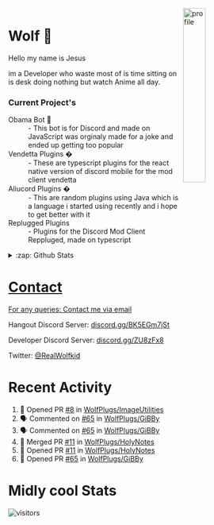 
<img align="right" alt="profile" width=30% src="https://avatars1.githubusercontent.com/u/32025746?s=460&u=b71f51a6d786a0817807f3e953f36734ac4493c7&v=4">

<h1>Wolf 🐺</h1>

<p>Hello my name is Jesus 

im a Developer who waste most of is time sitting
on is desk doing nothing but watch Anime all day.

</p>


<h3>Current Project's</h3>
<dl>
  <dt>Obama Bot 🤖</dt>
  <dd>- This bot is for Discord and made on JavaScript was orginaly made for a joke and ended up getting too popular</dd>
  
  <dt>Vendetta Plugins �</dt>
  <dd>- These are typescript plugins for the react native version of discord mobile for the mod client vendetta</dd>
  
  <dt>Aliucord Plugins �</dt>
  <dd>- This are random plugins using Java which is a language i started using recently and i hope to get better with it</dd>
  
  <dt>Replugged Plugins </dt>
  <dd>- Plugins for the Discord Mod Client Reppluged, made on typescript<dd>
</dl>

<!--<a href="https://youtube.com/c/Wolfkid">

<img src="https://img.shields.io/badge/Wolfkid%20-%23FF0000.svg?&style=for-the-badge&logo=YouTube&logoColor=white"/>
-->




<details>  
<summary>:zap: Github Stats</summary>
<a href="https://youtube.com/c/Wolfkid">
<img align="left" alt="Wolf's Github Stats" src="https://github-readme-stats.vercel.app/api?username=Wolfkid200444&show_icons=true&theme=tokyonight" />
<img align="bottom" alt="Wolf's Github Stats" src="https://github-readme-stats.vercel.app/api/top-langs/?username=Wolfkid200444&show_icons=true&theme=tokyonight"/>
  </details>

<h1>Contact</h1>
      <p>For any queries: <a href="mailto:helpwolf@gmail.com?Subject=My%20Query">Contact me via email</a></p>
      <p>Hangout Discord Server: <a href="https://discord.gg/BK5EGm7jSt">discord.gg/BK5EGm7jSt</a></p>
      <p>Developer Discord Server: <a href="https://discord.gg/ZU8zFx8">discord.gg/ZU8zFx8</a></p>
      <p>Twitter: <a href="https://twitter.com/RealWolfkid">@RealWolfkid</a></p>
     <!-- <p>My Website: <a href="https://realwolfie.ml">realwolfie.ml</a></p>
-->


  <h1> Recent Activity </h1>

<!--START_SECTION:activity-->
1. 💪 Opened PR [#8](https://github.com/WolfPlugs/ImageUtilities/pull/8) in [WolfPlugs/ImageUtilities](https://github.com/WolfPlugs/ImageUtilities)
2. 🗣 Commented on [#65](https://github.com/WolfPlugs/GiBBy/pull/65#issuecomment-1793575244) in [WolfPlugs/GiBBy](https://github.com/WolfPlugs/GiBBy)
3. 🗣 Commented on [#65](https://github.com/WolfPlugs/GiBBy/pull/65#issuecomment-1793570302) in [WolfPlugs/GiBBy](https://github.com/WolfPlugs/GiBBy)
4. 🎉 Merged PR [#11](https://github.com/WolfPlugs/HolyNotes/pull/11) in [WolfPlugs/HolyNotes](https://github.com/WolfPlugs/HolyNotes)
5. 💪 Opened PR [#11](https://github.com/WolfPlugs/HolyNotes/pull/11) in [WolfPlugs/HolyNotes](https://github.com/WolfPlugs/HolyNotes)
6. 💪 Opened PR [#65](https://github.com/WolfPlugs/GiBBy/pull/65) in [WolfPlugs/GiBBy](https://github.com/WolfPlugs/GiBBy)
<!--END_SECTION:activity-->


  <h1> Midly cool Stats </h1>

  ![visitors](https://visitor-badge.laobi.icu/badge?page_id=Wolfkid200444.Wolfkid200444)
